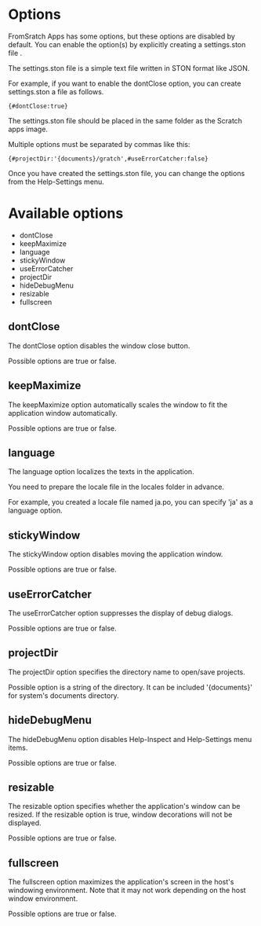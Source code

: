 # Options
FromSratch Apps has some options, but these options are disabled by default.
You can enable the option(s) by explicitly creating a settings.ston file .

The settings.ston file is a simple text file written in STON format like JSON.

For example, if you want to enable the dontClose option, you can create settings.ston a file as follows.

```
{#dontClose:true}
```

The settings.ston file should be placed in the same folder as the Scratch apps image.

Multiple options must be separated by commas like this:

```
{#projectDir:'{documents}/gratch',#useErrorCatcher:false}
```

Once you have created the settings.ston file, you can change the options from the Help-Settings menu.

# Available options
- dontClose
- keepMaximize
- language
- stickyWindow
- useErrorCatcher
- projectDir
- hideDebugMenu
- resizable
- fullscreen

## dontClose
The dontClose option disables the window close button.

Possible options are true or false.

## keepMaximize
The keepMaximize option automatically scales the window to fit the application window automatically.

Possible options are true or false.

## language
The language option localizes the texts in the application.

You need to prepare the locale file in the locales folder in advance.

For example, you created a locale file named ja.po, you can specify 'ja' as a language option.

## stickyWindow
The stickyWindow option disables moving the application window.

Possible options are true or false.

## useErrorCatcher
The useErrorCatcher option suppresses the display of debug dialogs.

Possible options are true or false.

## projectDir
The projectDir option specifies the directory name to open/save projects.

Possible option is a string of the directory.
It can be included '{documents}' for system's documents directory.

## hideDebugMenu
The hideDebugMenu option disables Help-Inspect and Help-Settings menu items.

Possible options are true or false.

## resizable
The resizable option specifies whether the application's window can be resized.
If the resizable option is true, window decorations will not be displayed.

Possible options are true or false.

## fullscreen
The fullscreen option maximizes the application's screen in the host's windowing environment.
Note that it may not work depending on the host window environment.

Possible options are true or false.
